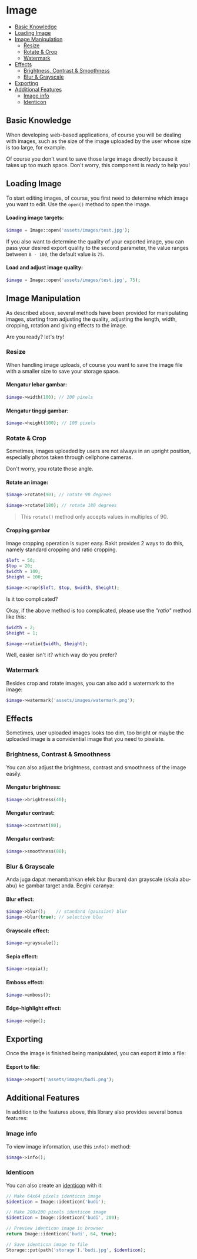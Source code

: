 # Image

<!-- MarkdownTOC autolink="true" autoanchor="true" levels="2,3" bracket="round" lowercase="only_ascii" -->

- [Basic Knowledge](#pengetahuan-dasar)
- [Loading Image](#memuat-gambar)
- [Image Manipulation](#manipulasi-gambar)
    - [Resize](#resize-gambar)
    - [Rotate & Crop](#rotasi-dan-cropping)
    - [Watermark](#watermark)
- [Effects](#efek-gambar)
    - [Brightness, Contrast & Smoothness](#brightness-contrast-dan-smoothness)
    - [Blur & Grayscale](#blur-dan-grayscale)
- [Exporting](#export-gambar)
- [Additional Features](#fitur-tambahan)
    - [Image info](#melihat-info-gambar)
    - [Identicon](#membuat-identicon)

<!-- /MarkdownTOC -->


<a id="pengetahuan-dasar"></a>
## Basic Knowledge

When developing web-based applications, of course you will be dealing with images,
such as the size of the image uploaded by the user whose size is too large, for example.

Of course you don't want to save those large image directly because it takes up too much space.
Don't worry, this component is ready to help you!


<a id="memuat-gambar"></a>
## Loading Image

To start editing images, of course, you first need to determine
which image you want to edit. Use the `open()` method to open the image.


<a id="memuat-gambar-1"></a>
#### Loading image targets:


```php
$image = Image::open('assets/images/test.jpg');
```

If you also want to determine the quality of your exported image,
you can pass your desired export quality to the second parameter,
the value ranges between `0 - 100`, the default value is `75`.


#### Load and adjust image quality:

```php
$image = Image::open('assets/images/test.jpg', 75);
```


<a id="manipulasi-gambar"></a>
## Image Manipulation

As described above, several methods have been provided for manipulating images,
starting from adjusting the quality, adjusting the length, width, cropping,
rotation and giving effects to the image.


Are you ready? let's try!


<a id="resize-gambar"></a>
### Resize

When handling image uploads, of course you want to save the image file with a
smaller size to save your storage space.


#### Mengatur lebar gambar:

```php
$image->width(100); // 100 pixels
```

#### Mengatur tinggi gambar:

```php
$image->height(100); // 100 pixels
```


<a id="rotasi-dan-cropping"></a>
### Rotate & Crop

Sometimes, images uploaded by users are not always in an upright position,
especially photos taken through cellphone cameras.


Don't worry, you rotate those angle.


#### Rotate an image:


```php
$image->rotate(90); // rotate 90 degrees

$image->rotate(180); // rotate 180 degrees
```

>  This `rotate()` method only accepts values in multiples of 90.



#### Cropping gambar

Image cropping operation is super easy. Rakit provides 2 ways to do this,
namely standard cropping and ratio cropping.

```php
$left = 50;
$top = 20;
$width = 100;
$height = 100;

$image->crop($left, $top, $width, $height);
```

Is it too complicated?


Okay, if the above method is too complicated, please use the _"ratio"_ method like this:


```php
$width = 2;
$height = 1;

$image->ratio($width, $height);
```

Well, easier isn't it? which way do you prefer?



<a id="watermark"></a>
### Watermark

Besides crop and rotate images, you can also add a watermark to the image:

```php
$image->watermark('assets/images/watermark.png');
```


<a id="efek-gambar"></a>
## Effects

Sometimes, user uploaded images looks too dim, too bright
or maybe the uploaded image is a convidential image that you need to pixelate.


<a id="brightness-contrast-dan-smoothness"></a>
### Brightness, Contrast & Smoothness

You can also adjust the brightness, contrast and smoothness of the image easily.


#### Mengatur brightness:
```php
$image->brightness(40);
```

#### Mengatur contrast:
```php
$image->contrast(80);
```

#### Mengatur contrast:
```php
$image->smoothness(80);
```

<a id="blur-dan-grayscale"></a>
### Blur & Grayscale

Anda juga dapat menambahkan efek blur (buram) dan grayscale (skala abu-abu) ke gambar target anda. Begini caranya:

#### Blur effect:

```php
$image->blur();    // standard (gaussian) blur
$image->blur(true); // selective blur
```

#### Grayscale effect:

```php
$image->grayscale();
```

#### Sepia effect:

```php
$image->sepia();
```

#### Emboss effect:

```php
$image->emboss();
```

#### Edge-highlight effect:

```php
$image->edge();
```


<a id="export-gambar"></a>
## Exporting

Once the image is finished being manipulated, you can export it into a file:


#### Export to file:

```php
$image->export('assets/images/budi.png');
```


<a id="fitur-tambahan"></a>
## Additional Features

In addition to the features above, this library also provides several bonus features:



<a id="melihat-info-gambar"></a>
### Image info

To view image information, use this `info()` method:


```php
$image->info();
```

<a id="membuat-identicon"></a>
### Identicon

You can also create an [identicon](https://en.wikipedia.org/wiki/Identicon) with it:


```php
// Make 64x64 pixels identicon image
$identicon = Image::identicon('budi');

// Make 200x200 pixels identicon image
$identicon = Image::identicon('budi', 200);

// Preview identicon image in browser
return Image::identicon('budi', 64, true);

// Save identicon image to file
Storage::put(path('storage').'budi.jpg', $identicon);
```
